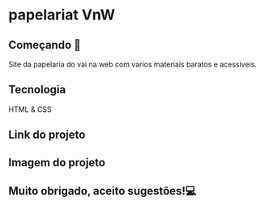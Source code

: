 # papelariat VnW
## Começando 🚀
Site da papelaria do vai na web com varios materiais baratos e acessiveis.
## Tecnologia
HTML & CSS

## Link do projeto

## Imagem do projeto

## Muito obrigado, aceito sugestões!💻
